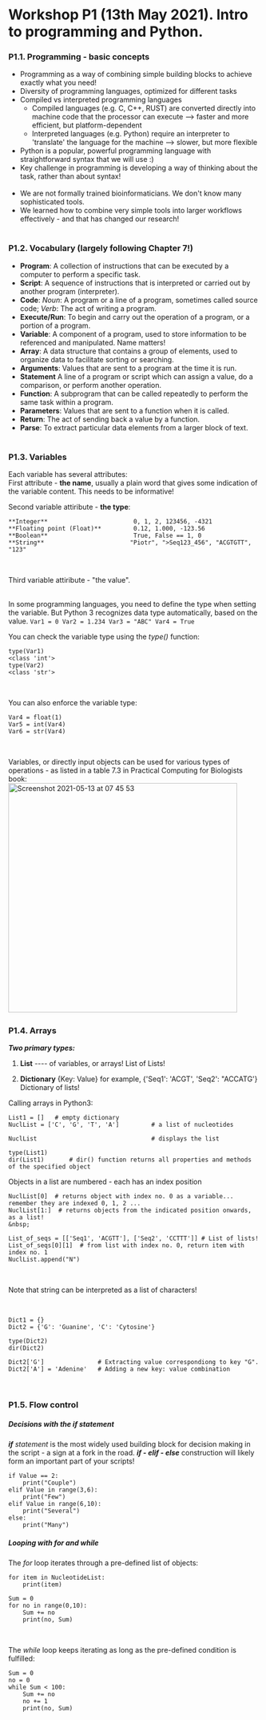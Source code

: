# Workshop P1 (13th May 2021). Intro to programming and Python. 
  
### P1.1. Programming - basic concepts
* Programming as a way of combining simple building blocks to achieve exactly what you need!
* Diversity of programming languages, optimized for different tasks
* Compiled vs interpreted programming languages
  * Compiled languages (e.g. C, C++, RUST) are converted directly into machine code that the processor can execute --> faster and more efficient, but platform-dependent
  * Interpreted languages (e.g. Python) require an interpreter to 'translate' the language for the machine --> slower, but more flexible
* Python is a popular, powerful programming language with straightforward syntax that we will use :)
* Key challenge in programming is developing a way of thinking about the task, rather than about syntax!  
&nbsp;  
* We are not formally trained bioinformaticians. We don't know many sophisticated tools.
* We learned how to combine very simple tools into larger workflows effectively - and that has changed our research!  
&nbsp;  
  
### P1.2. Vocabulary (largely following Chapter 7!)
* **Program**: A collection of instructions that can be executed by a computer to perform a specific task.   
* **Script**: A sequence of instructions that is interpreted or carried out by another program (interpreter).  
* **Code**: *Noun*: A program or a line of a program, sometimes called source code; *Verb*: The act of writing a program.   
* **Execute/Run**: To begin and carry out the operation of a program, or a portion of a program. 
* **Variable**: A component of a program, used to store information to be referenced and manipulated. Name matters!   
* **Array**: A data structure that contains a group of elements, used to organize data to facilitate sorting or searching.  
* **Arguments**: Values that are sent to a program at the time it is run.  
* **Statement** A line of a program or script which can assign a value, do a comparison, or perform another operation.  
* **Function**: A subprogram that can be called repeatedly to perform the same task within a program.   
* **Parameters**: Values that are sent to a function when it is called.  
* **Return**: The act of sending back a value by a function.  
* **Parse**: To extract particular data elements from a larger block of text.  
&nbsp;  
  
### P1.3. Variables

Each variable has several attributes:  
First attribute - **the name**, usually a plain word that gives some indication of the variable content. This needs to be informative!
&nbsp;  
  
Second variable attiribute - **the type**:  
```
**Integer**                        0, 1, 2, 123456, -4321  
**Floating point (Float)**         0.12, 1.000, -123.56  
**Boolean**                        True, False == 1, 0  
**String**                        "Piotr", ">Seq123_456", "ACGTGTT", "123"  
```
&nbsp;   
  
Third variable attiribute - "the value".  
&nbsp;   
    
In some programming languages, you need to define the type when setting the variable. But Python 3 recognizes data type automatically, based on the value.
``
Var1 = 0
Var2 = 1.234
Var3 = "ABC"
Var4 = True
``
&nbsp;  
  
You can check the variable type using the *type()* function:
```
type(Var1)
<class 'int'>
type(Var2)
<class 'str'>
```
&nbsp;  
  
You can also enforce the variable type:
```
Var4 = float(1)
Var5 = int(Var4)
Var6 = str(Var4)
```
&nbsp;  

Variables, or directly input objects can be used for various types of operations - as listed in a table 7.3 in Practical Computing for Biologists book:  
<img width="458" alt="Screenshot 2021-05-13 at 07 45 53" src="https://user-images.githubusercontent.com/12505600/118083569-73ed7780-b3bf-11eb-9d86-61f7bb4550f0.png">
&nbsp;  
  
### P1.4. Arrays
  
***Two primary types:***  
1. **List** ---- of variables, or arrays!
    List of Lists!
  
2. **Dictionary**  {Key: Value}   for example, {'Seq1': 'ACGT', 'Seq2': "ACCATG'}
    Dictionary of lists!
&nbsp;  
  
Calling arrays in Python3:
```
List1 = []   # empty dictionary
NuclList = ['C', 'G', 'T', 'A']         # a list of nucleotides

NuclList                                # displays the list

type(List1) 
dir(List1)       # dir() function returns all properties and methods of the specified object
```

Objects in a list are numbered - each has an index position

```
NuclList[0]  # returns object with index no. 0 as a variable... remember they are indexed 0, 1, 2 ...
NuclList[1:]  # returns objects from the indicated position onwards, as a list!
&nbsp;  
  
List_of_seqs = [['Seq1', 'ACGTT'], ['Seq2', 'CCTTT']] # List of lists!
List_of_seqs[0][1]  # from list with index no. 0, return item with index no. 1
NuclList.append("N")  
```  
&nbsp;  

Note that string can be interpreted as a list of characters!  
  
&nbsp;  
  
```
Dict1 = {}  
Dict2 = {'G': 'Guanine', 'C': 'Cytosine'}  
  
type(Dict2)
dir(Dict2)
  
Dict2['G']               # Extracting value correspondiong to key "G".
Dict2['A'] = 'Adenine'   # Adding a new key: value combination
```
&nbsp;  
  
### P1.5. Flow control

##### Decisions with the *if* statement
***if*** *statement* is the most widely used building block for decision making in the script - a sign at a fork in the road. ***if - elif - else*** construction will likely form an important part of your scripts!  
  
```
if Value == 2:
    print("Couple")
elif Value in range(3,6):
    print("Few")
elif Value in range(6,10):
    print("Several")
else:
    print("Many")
```

##### Looping with *for* and *while*
The *for* loop iterates through a pre-defined list of objects:   
```
for item in NucleotideList:
    print(item)

Sum = 0
for no in range(0,10):
    Sum += no
    print(no, Sum)
```  
&nbsp;  
  
The *while* loop keeps iterating as long as the pre-defined condition is fulfilled:  
```
Sum = 0
no = 0
while Sum < 100:
    Sum += no
    no += 1
    print(no, Sum)
```
